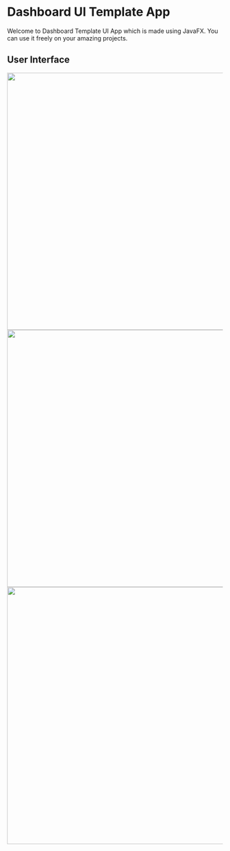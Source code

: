 # Dashboard UI Template App

Welcome to Dashboard Template UI App which is made using JavaFX. You can use it freely on your amazing projects.

## User Interface

<img src="https://github.com/AdityaKumar-009/Dashboard-UI-Template/assets/108915964/cdb13f7c-cac0-45fc-8ccb-5bdfa14ab9e0" width=600px>

<img src="https://github.com/AdityaKumar-009/Dashboard-UI-Template/assets/108915964/227cb2a1-ed6a-4bdc-92b2-7b06b7c0d47f" width=600px>

<img src="https://github.com/AdityaKumar-009/Dashboard-UI-Template/assets/108915964/14ba7fa3-dfdc-461a-a553-8bc8459efd17" width=600px>
